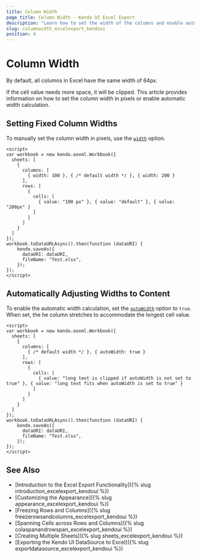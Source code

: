 ```yaml
---
title: Column Width
page_title: Column Width - Kendo UI Excel Export
description: "Learn how to set the width of the columns and enable automatic width while exporting Kendo UI components to Excel."
slug: columnwidth_excelexport_kendoui
position: 4
---
```


# Column Width

By default, all columns in Excel have the same width of 64px.

If the cell value needs more space, it will be clipped. This article provides information on how to set the column width in pixels or enable automatic width calculation.

## Setting Fixed Column Widths

To manually set the column width in pixels, use the [`width`](/api/javascript/ooxml/workbook/configuration/sheets.columns#sheetscolumnswidth) option.

```dojo
<script>
var workbook = new kendo.ooxml.Workbook({
  sheets: [
    {
      columns: [
        { width: 100 }, { /* default width */ }, { width: 200 }
      ],
      rows: [
        {
          cells: [
            { value: "100 px" }, { value: "default" }, { value: "200px" }
          ]
        }
      ]
    }
  ]
});
workbook.toDataURLAsync().then(function (dataURI) {
    kendo.saveAs({
      dataURI: dataURI,
      fileName: "Test.xlsx",
    });
});
</script>
```

## Automatically Adjusting Widths to Content

To enable the automatic width calculation, set the [`autoWidth`](/api/javascript/ooxml/workbook/configuration/sheets.columns#sheetscolumnsautowidth) option to `true`. When set, the he column stretches to accommodate the longest cell value.

```dojo
<script>
var workbook = new kendo.ooxml.Workbook({
  sheets: [
    {
      columns: [
        { /* default width */ }, { autoWidth: true }
      ],
      rows: [
        {
          cells: [
            { value: "long text is clipped if autoWidth is not set to true" }, { value: "long text fits when autoWidth is set to true" }
          ]
        }
      ]
    }
  ]
});
workbook.toDataURLAsync().then(function (dataURI) {
    kendo.saveAs({
      dataURI: dataURI,
      fileName: "Test.xlsx",
    });
});
</script>
```

## See Also

* [Introduction to the Excel Export Functionality]({% slug introduction_excelexport_kendoui %})
* [Customizing the Appearance]({% slug appearance_excelexport_kendoui %})
* [Freezing Rows and Columns]({% slug freezerowsandcolumns_excelexport_kendoui %})
* [Spanning Cells across Rows and Columns]({% slug colaspanandrowspan_excelexport_kendoui %})
* [Creating Multiple Sheets]({% slug sheets_excelexport_kendoui %})
* [Exporting the Kendo UI DataSource to Excel]({% slug exportdatasource_excelexport_kendoui %})

